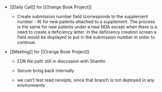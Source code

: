 - [[Daily Call]] for [[Orange Book Project]]
	 - Create submission number field (corresponds to the supplement number - #) for new patents attached to a supplement. The process is the same for new patents under a new NDA except when there is a need to create a deficiency letter. In the deficiency creation screen a field would be displayed to put in the submission number in order to continue.

- [[Meeting]] for [[Orange Book Project]]
	 - EDR file path still in discussion with Shanthi

	 - Secure bring back internally

	 - we can't test read receipts, since that branch is not deployed in any environments
